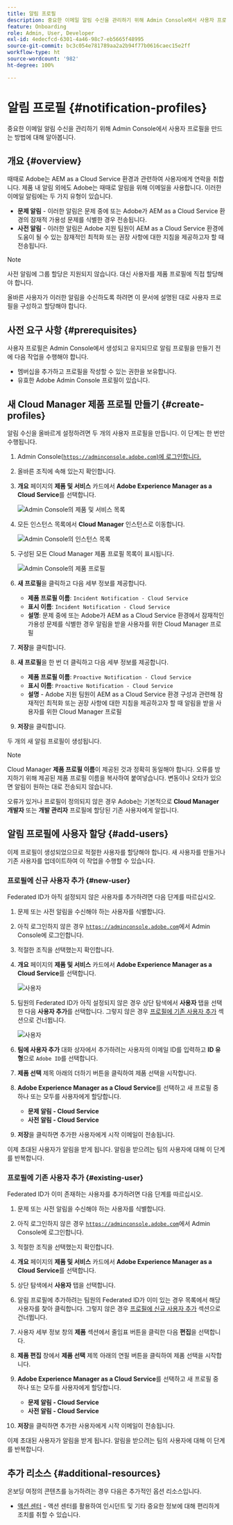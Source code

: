 ```yaml
---
title: 알림 프로필
description: 중요한 이메일 알림 수신을 관리하기 위해 Admin Console에서 사용자 프로필을 만드는 방법에 대해 알아봅니다.
feature: Onboarding
role: Admin, User, Developer
exl-id: 4edecfcd-6301-4a46-98c7-eb5665f48995
source-git-commit: bc3c054e781789aa2a2b94f77b0616caec15e2ff
workflow-type: ht
source-wordcount: '982'
ht-degree: 100%

---
```



# 알림 프로필 {#notification-profiles}

중요한 이메일 알림 수신을 관리하기 위해 Admin Console에서 사용자 프로필을 만드는 방법에 대해 알아봅니다.

## 개요 {#overview}

때때로 Adobe는 AEM as a Cloud Service 환경과 관련하여 사용자에게 연락을 취합니다. 제품 내 알림 외에도 Adobe는 때때로 알림을 위해 이메일을 사용합니다. 이러한 이메일 알림에는 두 가지 유형이 있습니다.

* **문제 알림** - 이러한 알림은 문제 중에 또는 Adobe가 AEM as a Cloud Service 환경의 잠재적 가용성 문제를 식별한 경우 전송됩니다.
* **사전 알림** - 이러한 알림은 Adobe 지원 팀원이 AEM as a Cloud Service 환경에 도움이 될 수 있는 잠재적인 최적화 또는 권장 사항에 대한 지침을 제공하고자 할 때 전송됩니다.

>[!NOTE]
>
>사전 알림에 그룹 할당은 지원되지 않습니다. 대신 사용자를 제품 프로필에 직접 할당해야 합니다.

올바른 사용자가 이러한 알림을 수신하도록 하려면 이 문서에 설명된 대로 사용자 프로필을 구성하고 할당해야 합니다.

## 사전 요구 사항 {#prerequisites}

사용자 프로필은 Admin Console에서 생성되고 유지되므로 알림 프로필을 만들기 전에 다음 작업을 수행해야 합니다.

* 멤버십을 추가하고 프로필을 작성할 수 있는 권한을 보유합니다.
* 유효한 Adobe Admin Console 프로필이 있습니다.

## 새 Cloud Manager 제품 프로필 만들기 {#create-profiles}

알림 수신을 올바르게 설정하려면 두 개의 사용자 프로필을 만듭니다. 이 단계는 한 번만 수행됩니다.

1. Admin Console([`https://adminconsole.adobe.com`)에 로그인합니다.](https://adminconsole.adobe.com)

1. 올바른 조직에 속해 있는지 확인합니다.

1. **개요** 페이지의 **제품 및 서비스** 카드에서 **Adobe Experience Manager as a Cloud Service**&#x200B;를 선택합니다.

   ![Admin Console의 제품 및 서비스 목록](assets/products_services.png)

1. 모든 인스턴스 목록에서 **Cloud Manager** 인스턴스로 이동합니다.

   ![Admin Console의 인스턴스 목록](assets/cloud_manager_instance.png)

1. 구성된 모든 Cloud Manager 제품 프로필 목록이 표시됩니다.

   ![Admin Console의 제품 프로필](assets/cloud_manager_profiles.png)

1. **새 프로필**&#x200B;을 클릭하고 다음 세부 정보를 제공합니다.

   * **제품 프로필 이름**: `Incident Notification - Cloud Service`
   * **표시 이름**: `Incident Notification - Cloud Service`
   * **설명**: 문제 중에 또는 Adobe가 AEM as a Cloud Service 환경에서 잠재적인 가용성 문제를 식별한 경우 알림을 받을 사용자를 위한 Cloud Manager 프로필

1. **저장**&#x200B;을 클릭합니다.

1. **새 프로필**&#x200B;을 한 번 더 클릭하고 다음 세부 정보를 제공합니다.

   * **제품 프로필 이름**: `Proactive Notification - Cloud Service`
   * **표시 이름**: `Proactive Notification - Cloud Service`
   * **설명** - Adobe 지원 팀원이 AEM as a Cloud Service 환경 구성과 관련해 잠재적인 최적화 또는 권장 사항에 대한 지침을 제공하고자 할 때 알림을 받을 사용자를 위한 Cloud Manager 프로필

1. **저장**&#x200B;을 클릭합니다.

두 개의 새 알림 프로필이 생성됩니다.

>[!NOTE]
>
>Cloud Manager **제품 프로필 이름**&#x200B;이 제공된 것과 정확히 동일해야 합니다. 오류를 방지하기 위해 제공된 제품 프로필 이름을 복사하여 붙여넣습니다. 변동이나 오타가 있으면 알림이 원하는 대로 전송되지 않습니다.
>
>오류가 있거나 프로필이 정의되지 않은 경우 Adobe는 기본적으로 **Cloud Manager 개발자** 또는 **개발 관리자** 프로필에 할당된 기존 사용자에게 알립니다.

## 알림 프로필에 사용자 할당 {#add-users}

이제 프로필이 생성되었으므로 적절한 사용자를 할당해야 합니다. 새 사용자를 만들거나 기존 사용자를 업데이트하여 이 작업을 수행할 수 있습니다.

### 프로필에 신규 사용자 추가 {#new-user}

Federated ID가 아직 설정되지 않은 사용자를 추가하려면 다음 단계를 따르십시오.

1. 문제 또는 사전 알림을 수신해야 하는 사용자를 식별합니다.

1. 아직 로그인하지 않은 경우 [`https://adminconsole.adobe.com`](https://adminconsole.adobe.com)에서 Admin Console에 로그인합니다.

1. 적절한 조직을 선택했는지 확인합니다.

1. **개요** 페이지의 **제품 및 서비스** 카드에서 **Adobe Experience Manager as a Cloud Service**&#x200B;를 선택합니다.

   ![사용자](assets/product_services.png)

1. 팀원의 Federated ID가 아직 설정되지 않은 경우 상단 탐색에서 **사용자** 탭을 선택한 다음 **사용자 추가**&#x200B;를 선택합니다. 그렇지 않은 경우 [프로필에 기존 사용자 추가](#existing-users) 섹션으로 건너뜁니다.

   ![사용자](assets/cloud_manager_add_user.png)

1. **팀에 사용자 추가** 대화 상자에서 추가하려는 사용자의 이메일 ID를 입력하고 **ID 유형**&#x200B;으로 `Adobe ID`를 선택합니다.

1. **제품 선택** 제목 아래의 더하기 버튼을 클릭하여 제품 선택을 시작합니다.

1. **Adobe Experience Manager as a Cloud Service**&#x200B;를 선택하고 새 프로필 중 하나 또는 모두를 사용자에게 할당합니다.

   * **문제 알림 - Cloud Service**
   * **사전 알림 - Cloud Service**

1. **저장**&#x200B;을 클릭하면 추가한 사용자에게 시작 이메일이 전송됩니다.

이제 초대된 사용자가 알림을 받게 됩니다. 알림을 받으려는 팀의 사용자에 대해 이 단계를 반복합니다.

### 프로필에 기존 사용자 추가 {#existing-user}

Federated ID가 이미 존재하는 사용자를 추가하려면 다음 단계를 따르십시오.

1. 문제 또는 사전 알림을 수신해야 하는 사용자를 식별합니다.

1. 아직 로그인하지 않은 경우 [`https://adminconsole.adobe.com`](https://adminconsole.adobe.com)에서 Admin Console에 로그인합니다.

1. 적절한 조직을 선택했는지 확인합니다.

1. **개요** 페이지의 **제품 및 서비스** 카드에서 **Adobe Experience Manager as a Cloud Service**&#x200B;를 선택합니다.

1. 상단 탐색에서 **사용자** 탭을 선택합니다.

1. 알림 프로필에 추가하려는 팀원의 Federated ID가 이미 있는 경우 목록에서 해당 사용자를 찾아 클릭합니다. 그렇지 않은 경우 [프로필에 신규 사용자 추가](#add-user) 섹션으로 건너뜁니다.

1. 사용자 세부 정보 창의 **제품** 섹션에서 줄임표 버튼을 클릭한 다음 **편집**&#x200B;을 선택합니다.

1. **제품 편집** 창에서 **제품 선택** 제목 아래의 연필 버튼을 클릭하여 제품 선택을 시작합니다.

1. **Adobe Experience Manager as a Cloud Service**&#x200B;를 선택하고 새 프로필 중 하나 또는 모두를 사용자에게 할당합니다.

   * **문제 알림 - Cloud Service**
   * **사전 알림 - Cloud Service**

1. **저장**&#x200B;을 클릭하면 추가한 사용자에게 시작 이메일이 전송됩니다.

이제 초대된 사용자가 알림을 받게 됩니다. 알림을 받으려는 팀의 사용자에 대해 이 단계를 반복합니다.

## 추가 리소스 {#additional-resources}

온보딩 여정의 콘텐츠를 능가하려는 경우 다음은 추가적인 옵션 리소스입니다.

* [액션 센터](/help/operations/actions-center.md) - 액션 센터를 활용하여 인시던트 및 기타 중요한 정보에 대해 편리하게 조치를 취할 수 있습니다.
